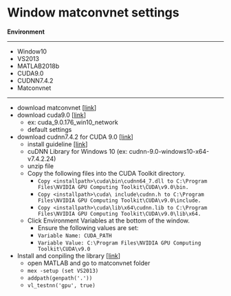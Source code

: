 # Window matconvnet settings

**Environment**

---

- Window10
- VS2013
- MATLAB2018b
- CUDA9.0
- CUDNN7.4.2
- Matconvnet

---

- download matconvnet [[link](http://www.vlfeat.org/matconvnet/)]
- download cuda9.0 [[link](https://developer.nvidia.com/cuda-downloads?target_os=Windows&target_arch=x86_64&target_version=10&target_type=exenetwork)]
  - ex: cuda_9.0.176_win10_network
  - default settings
- download cudnn7.4.2 for CUDA 9.0 [[link](https://developer.nvidia.com/rdp/cudnn-download)]
  - install guideline [[link](https://docs.nvidia.com/deeplearning/sdk/cudnn-install/index.html)]
  - cuDNN Library for Windows 10 (ex: cudnn-9.0-windows10-x64-v7.4.2.24)
  - unzip file
  - Copy the following files into the CUDA Toolkit directory.
    - `Copy <installpath>\cuda\bin\cudnn64_7.dll to C:\Program Files\NVIDIA GPU Computing Toolkit\CUDA\v9.0\bin.`
    - `Copy <installpath>\cuda\ include\cudnn.h to C:\Program Files\NVIDIA GPU Computing Toolkit\CUDA\v9.0\include.`
    - `Copy <installpath>\cuda\lib\x64\cudnn.lib to C:\Program Files\NVIDIA GPU Computing Toolkit\CUDA\v9.0\lib\x64.`
  - Click Environment Variables at the bottom of the window.
    - Ensure the following values are set:
    - `Variable Name: CUDA_PATH`
    - `Variable Value: C:\Program Files\NVIDIA GPU Computing Toolkit\CUDA\v9.0`
- Install and conpiling the library [[link](http://www.vlfeat.org/matconvnet/install/)]
  - open MATLAB and go to matconvnet folder
  - `mex -setup (set VS2013)`
  - `addpath(genpath('.'))`
  - `vl_testnn('gpu', true)`

